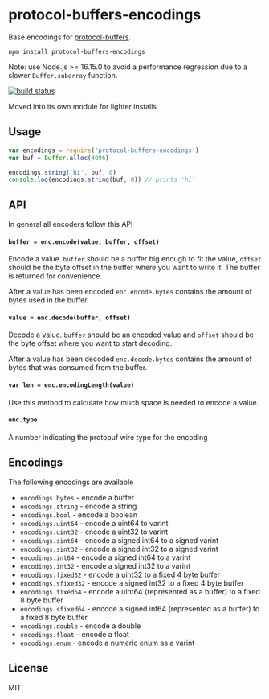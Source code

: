 # protocol-buffers-encodings

Base encodings for [protocol-buffers](https://github.com/mafintosh/protocol-buffers).

```
npm install protocol-buffers-encodings
```

Note: use Node.js >= 16.15.0 to avoid a performance regression due to a slower `Buffer.subarray` function.

[![build status](https://travis-ci.org/mafintosh/protocol-buffers-encodings.svg?branch=master)](https://travis-ci.org/mafintosh/protocol-buffers-encodings)

Moved into its own module for lighter installs

## Usage

``` js
var encodings = require('protocol-buffers-encodings')
var buf = Buffer.alloc(4096)

encodings.string('hi', buf, 0)
console.log(encodings.string(buf, 0)) // prints 'hi'
```

## API

In general all encoders follow this API

#### `buffer = enc.encode(value, buffer, offset)`

Encode a value. `buffer` should be a buffer big enough to fit the value, `offset` should be the byte offset in the buffer where you want to write it.
The buffer is returned for convenience.

After a value has been encoded `enc.encode.bytes` contains the amount of bytes used in the buffer.

#### `value = enc.decode(buffer, offset)`

Decode a value. `buffer` should be an encoded value and `offset` should be the byte offset where you want to start decoding.

After a value has been decoded `enc.decode.bytes` contains the amount of bytes that was consumed from the buffer.

#### `var len = enc.encodingLength(value)`

Use this method to calculate how much space is needed to encode a value.

#### `enc.type`

A number indicating the protobuf wire type for the encoding

## Encodings

The following encodings are available

* `encodings.bytes` - encode a buffer
* `encodings.string` - encode a string
* `encodings.bool` - encode a boolean
* `encodings.uint64` - encode a uint64 to varint
* `encodings.uint32` - encode a uint32 to varint
* `encodings.sint64` - encode a signed int64 to a signed varint
* `encodings.sint32` - encode a signed int32 to a signed varint
* `encodings.int64` - encode a signed int64 to a varint
* `encodings.int32` - encode a signed int32 to a varint
* `encodings.fixed32` - encode a uint32 to a fixed 4 byte buffer
* `encodings.sfixed32` - encode a signed int32 to a fixed 4 byte buffer
* `encodings.fixed64` - encode a uint64 (represented as a buffer) to a fixed 8 byte buffer
* `encodings.sfixed64` - encode a signed int64 (represented as a buffer) to a fixed 8 byte buffer
* `encodings.double` - encode a double
* `encodings.float` - encode a float
* `encodings.enum` - encode a numeric enum as a varint

## License

MIT
